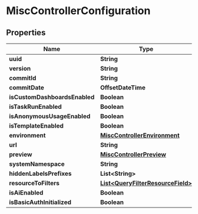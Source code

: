 

# MiscControllerConfiguration


## Properties

| Name | Type | Description | Notes |
|------------ | ------------- | ------------- | -------------|
|**uuid** | **String** |  |  [optional] |
|**version** | **String** |  |  [optional] |
|**commitId** | **String** |  |  [optional] |
|**commitDate** | **OffsetDateTime** |  |  [optional] |
|**isCustomDashboardsEnabled** | **Boolean** |  |  [optional] |
|**isTaskRunEnabled** | **Boolean** |  |  [optional] |
|**isAnonymousUsageEnabled** | **Boolean** |  |  [optional] |
|**isTemplateEnabled** | **Boolean** |  |  [optional] |
|**environment** | [**MiscControllerEnvironment**](MiscControllerEnvironment.md) |  |  [optional] |
|**url** | **String** |  |  [optional] |
|**preview** | [**MiscControllerPreview**](MiscControllerPreview.md) |  |  [optional] |
|**systemNamespace** | **String** |  |  [optional] |
|**hiddenLabelsPrefixes** | **List&lt;String&gt;** |  |  [optional] |
|**resourceToFilters** | [**List&lt;QueryFilterResourceField&gt;**](QueryFilterResourceField.md) |  |  [optional] |
|**isAiEnabled** | **Boolean** |  |  [optional] |
|**isBasicAuthInitialized** | **Boolean** |  |  [optional] |



